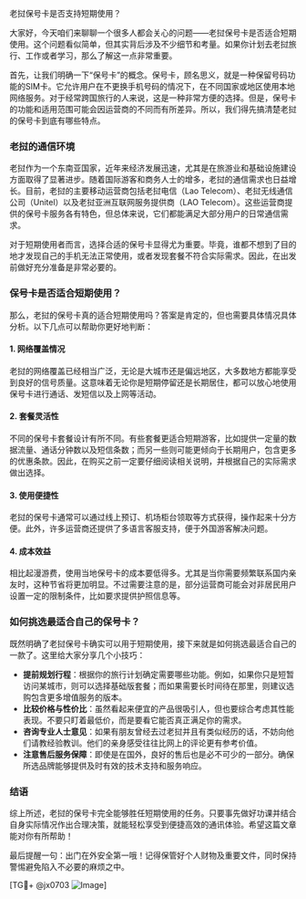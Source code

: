 老挝保号卡是否支持短期使用？

大家好，今天咱们来聊聊一个很多人都会关心的问题——老挝保号卡是否适合短期使用。这个问题看似简单，但其实背后涉及不少细节和考量。如果你计划去老挝旅行、工作或者学习，那么了解这一点非常重要。

首先，让我们明确一下“保号卡”的概念。保号卡，顾名思义，就是一种保留号码功能的SIM卡。它允许用户在不更换手机号码的情况下，在不同国家或地区使用本地网络服务。对于经常跨国旅行的人来说，这是一种非常方便的选择。但是，保号卡的功能和适用范围可能会因运营商的不同而有所差异。所以，我们得先搞清楚老挝的保号卡到底有哪些特点。

### 老挝的通信环境

老挝作为一个东南亚国家，近年来经济发展迅速，尤其是在旅游业和基础设施建设方面取得了显著进步。随着国际游客和商务人士的增多，老挝的通信需求也日益增长。目前，老挝的主要移动运营商包括老挝电信（Lao Telecom）、老挝无线通信公司（Unitel）以及老挝亚洲互联网服务提供商（LAO Telecom）。这些运营商提供的保号卡服务各有特色，但总体来说，它们都能满足大部分用户的日常通信需求。

对于短期使用者而言，选择合适的保号卡显得尤为重要。毕竟，谁都不想到了目的地才发现自己的手机无法正常使用，或者发现套餐不符合实际需求。因此，在出发前做好充分准备是非常必要的。

### 保号卡是否适合短期使用？

那么，老挝的保号卡真的适合短期使用吗？答案是肯定的，但也需要具体情况具体分析。以下几点可以帮助你更好地判断：

#### 1. 网络覆盖情况

老挝的网络覆盖已经相当广泛，无论是大城市还是偏远地区，大多数地方都能享受到良好的信号质量。这意味着无论你是短期停留还是长期居住，都可以放心地使用保号卡进行通话、发短信以及上网等活动。

#### 2. 套餐灵活性

不同的保号卡套餐设计有所不同。有些套餐更适合短期游客，比如提供一定量的数据流量、通话分钟数以及短信条数；而另一些则可能更倾向于长期用户，包含更多的优惠条款。因此，在购买之前一定要仔细阅读相关说明，并根据自己的实际需求做出选择。

#### 3. 使用便捷性

老挝的保号卡通常可以通过线上预订、机场柜台领取等方式获得，操作起来十分方便。此外，许多运营商还提供了多语言客服支持，便于外国游客解决问题。

#### 4. 成本效益

相比起漫游费，使用当地保号卡的成本要低得多。尤其是当你需要频繁联系国内亲友时，这种节省将更加明显。不过需要注意的是，部分运营商可能会对非居民用户设置一定的限制条件，比如要求提供护照信息等。

### 如何挑选最适合自己的保号卡？

既然明确了老挝保号卡确实可以用于短期使用，接下来就是如何挑选最适合自己的一款了。这里给大家分享几个小技巧：

- **提前规划行程**：根据你的旅行计划确定需要哪些功能。例如，如果你只是短暂访问某城市，则可以选择基础版套餐；而如果需要长时间待在那里，则建议选购包含更多增值服务的版本。
- **比较价格与性价比**：虽然看起来便宜的产品很吸引人，但也要综合考虑其性能表现。不要只盯着最低价，而是要看它能否真正满足你的需求。
- **咨询专业人士意见**：如果有朋友曾经去过老挝并且有类似经历的话，不妨向他们请教经验教训。他们的亲身感受往往比网上的评论更有参考价值。
- **注意售后服务保障**：即使是在国外，良好的售后也是必不可少的一部分。确保所选品牌能够提供及时有效的技术支持和服务响应。

### 结语

综上所述，老挝的保号卡完全能够胜任短期使用的任务。只要事先做好功课并结合自身实际情况作出合理决策，就能轻松享受到便捷高效的通讯体验。希望这篇文章能对你有所帮助！

最后提醒一句：出门在外安全第一哦！记得保管好个人财物及重要文件，同时保持警惕避免陷入不必要的麻烦之中。

[TG💪+ @jx0703 ![Image](https://github.com/user-attachments/assets/dbca1d08-cadb-493c-b0ec-ad6f7a83f270)]